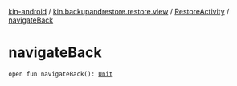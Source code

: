 [kin-android](../../index.md) / [kin.backupandrestore.restore.view](../index.md) / [RestoreActivity](index.md) / [navigateBack](./navigate-back.md)

# navigateBack

`open fun navigateBack(): `[`Unit`](https://kotlinlang.org/api/latest/jvm/stdlib/kotlin/-unit/index.html)